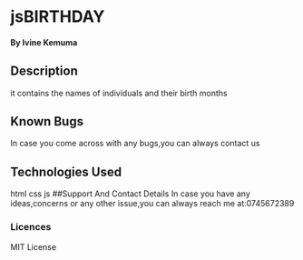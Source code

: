 # jsBIRTHDAY
#### By Ivine Kemuma
## Description
it contains the names of individuals and their birth months





## Known Bugs
In case you come across with any bugs,you can always contact us
## Technologies Used
html
css
js
##Support And Contact Details
In case you have any ideas,concerns or any other issue,you can always reach me at:0745672389
### Licences
MIT License
